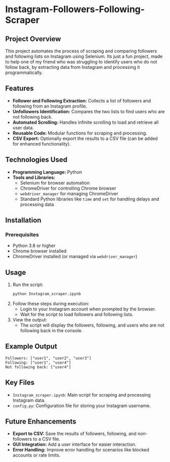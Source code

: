 # Instagram-Followers-Following-Scraper

## Project Overview
This project automates the process of scraping and comparing followers and following lists on Instagram using Selenium. Its just a fun project, made to help one of my friend who was struggling to identify users who do not follow back, by extracting data from Instagram and processing it programmatically.

## Features
- **Follower and Following Extraction:** Collects a list of followers and following from an Instagram profile.
- **Unfollowers Identification:** Compares the two lists to find users who are not following back.
- **Automated Scrolling:** Handles infinite scrolling to load and retrieve all user data.
- **Reusable Code:** Modular functions for scraping and processing.
- **CSV Export:** Optionally export the results to a CSV file (can be added for enhanced functionality).

## Technologies Used
- **Programming Language:** Python
- **Tools and Libraries:**
  - Selenium for browser automation
  - ChromeDriver for controlling Chrome browser
  - `webdriver_manager` for managing ChromeDriver
  - Standard Python libraries like `time` and `set` for handling delays and processing data

## Installation
### Prerequisites
- Python 3.8 or higher
- Chrome browser installed
- ChromeDriver installed (or managed via `webdriver_manager`)

## Usage
1. Run the script:
   ```bash
   python Instagram_scraper.ipynb
   ```
2. Follow these steps during execution:
   - Login to your Instagram account when prompted by the browser.
   - Wait for the script to load followers and following lists.
3. View the output:
   - The script will display the followers, following, and users who are not following back in the console.

## Example Output
```
Followers: ["user1", "user2", "user3"]
Following: ["user1", "user4"]
Not following back: ["user4"]
```

## Key Files
- `Instagram_scraper.ipynb`: Main script for scraping and processing Instagram data.
- `config.py`: Configuration file for storing your Instagram username.

## Future Enhancements
- **Export to CSV:** Save the results of followers, following, and non-followers to a CSV file.
- **GUI Integration:** Add a user interface for easier interaction.
- **Error Handling:** Improve error handling for scenarios like blocked accounts or rate limits.
